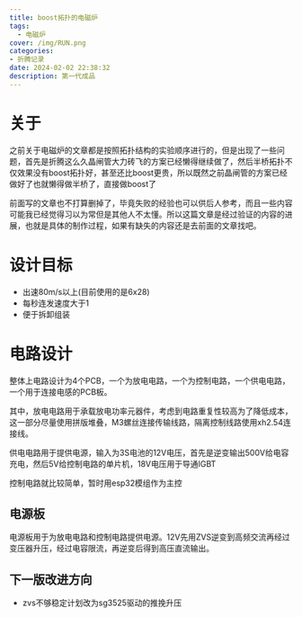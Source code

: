 ```yaml
---
title: boost拓扑的电磁炉
tags:
  - 电磁炉
cover: /img/RUN.png
categories:
- 折腾记录
date: 2024-02-02 22:38:32
description: 第一代成品
---
```

# 关于
之前关于电磁炉的文章都是按照拓扑结构的实验顺序进行的，但是出现了一些问题，首先是折腾这么久晶闸管大力砖飞的方案已经懒得继续做了，然后半桥拓扑不仅效果没有boost拓扑好，甚至还比boost更贵，所以既然之前晶闸管的方案已经做好了也就懒得做半桥了，直接做boost了

前面写的文章也不打算删掉了，毕竟失败的经验也可以供后人参考，而且一些内容可能我已经觉得习以为常但是其他人不太懂。所以这篇文章是经过验证的内容的进展，也就是具体的制作过程，如果有缺失的内容还是去前面的文章找吧。

# 设计目标

+ 出速80m/s以上(目前使用的是6x28)
+ 每秒连发速度大于1
+ 便于拆卸组装

# 电路设计
整体上电路设计为4个PCB，一个为放电电路，一个为控制电路，一个供电电路，一个用于连接电感的PCB板。

其中，放电电路用于承载放电功率元器件，考虑到电路重复性较高为了降低成本，这一部分尽量使用拼版堆叠，M3螺丝连接传输线路，隔离控制线路使用xh2.54连接线。

供电电路用于提供电源，输入为3S电池的12V电压，首先是逆变输出500V给电容充电，然后5V给控制电路的单片机，18V电压用于导通IGBT

控制电路就比较简单，暂时用esp32模组作为主控

## 电源板
电源板用于为放电电路和控制电路提供电源。12V先用ZVS逆变到高频交流再经过变压器升压，经过电容限流，再逆变后得到高压直流输出。


## 下一版改进方向
+ zvs不够稳定计划改为sg3525驱动的推挽升压
